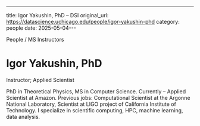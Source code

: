 ---
title: Igor Yakushin, PhD – DSI
original_url: https://datascience.uchicago.edu/people/igor-yakushin-phd
category: people
date: 2025-05-04---

People / MS Instructors

# Igor Yakushin, PhD

Instructor; Applied Scientist

PhD in Theoretical Physics, MS in Computer Science. Currently – Applied Scientist at Amazon. Previous jobs: Computational Scientist at the Argonne National Laboratory, Scientist at LIGO project of California Institute of Technology. I specialize in scientific computing, HPC, machine learning, data analysis.
